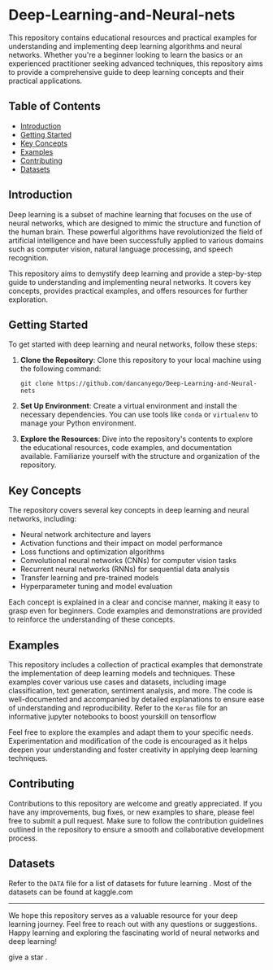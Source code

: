 # Deep-Learning-and-Neural-nets
This repository contains educational resources and practical examples for understanding and implementing deep learning algorithms and neural networks. Whether you're a beginner looking to learn the basics or an experienced practitioner seeking advanced techniques, this repository aims to provide a comprehensive guide to deep learning concepts and their practical applications.

## Table of Contents

- [Introduction](#introduction)
- [Getting Started](#getting-started)
- [Key Concepts](#key-concepts)
- [Examples](#examples)
- [Contributing](#contributing)
- [Datasets](#datasets)


## Introduction

Deep learning is a subset of machine learning that focuses on the use of neural networks, which are designed to mimic the structure and function of the human brain. These powerful algorithms have revolutionized the field of artificial intelligence and have been successfully applied to various domains such as computer vision, natural language processing, and speech recognition.

This repository aims to demystify deep learning and provide a step-by-step guide to understanding and implementing neural networks. It covers key concepts, provides practical examples, and offers resources for further exploration.

## Getting Started

To get started with deep learning and neural networks, follow these steps:

1. **Clone the Repository**: Clone this repository to your local machine using the following command:

   ```
   git clone https://github.com/dancanyego/Deep-Learning-and-Neural-nets
   ```

2. **Set Up Environment**: Create a virtual environment and install the necessary dependencies. You can use tools like `conda` or `virtualenv` to manage your Python environment.

4. **Explore the Resources**: Dive into the repository's contents to explore the educational resources, code examples, and documentation available. Familiarize yourself with the structure and organization of the repository.

## Key Concepts

The repository covers several key concepts in deep learning and neural networks, including:

- Neural network architecture and layers
- Activation functions and their impact on model performance
- Loss functions and optimization algorithms
- Convolutional neural networks (CNNs) for computer vision tasks
- Recurrent neural networks (RNNs) for sequential data analysis
- Transfer learning and pre-trained models
- Hyperparameter tuning and model evaluation

Each concept is explained in a clear and concise manner, making it easy to grasp even for beginners. Code examples and demonstrations are provided to reinforce the understanding of these concepts.

## Examples

This repository includes a collection of practical examples that demonstrate the implementation of deep learning models and techniques. These examples cover various use cases and datasets, including image classification, text generation, sentiment analysis, and more. The code is well-documented and accompanied by detailed explanations to ensure ease of understanding and reproducibility.
Refer to the `Keras` file for an informative jupyter notebooks to boost yourskill on tensorflow

Feel free to explore the examples and adapt them to your specific needs. Experimentation and modification of the code is encouraged as it helps deepen your understanding and foster creativity in applying deep learning techniques.

## Contributing

Contributions to this repository are welcome and greatly appreciated. If you have any improvements, bug fixes, or new examples to share, please feel free to submit a pull request. Make sure to follow the contribution guidelines outlined in the repository to ensure a smooth and collaborative development process.

## Datasets

Refer to the `DATA` file for a list of datasets for future learning . Most of the datasets can be found at kaggle.com


---

We hope this repository serves as a valuable resource for your deep learning journey. Feel free to reach out with any questions or suggestions. Happy learning and exploring the fascinating world of neural networks and deep learning!

give a star . 
